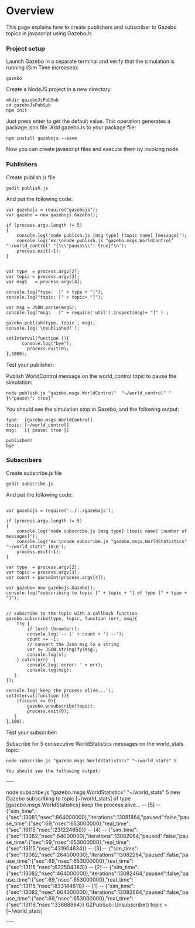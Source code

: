 # Overview

This page explains how to create publishers and subscriber to Gazebo topics in javascript using GazeboJs.


### Project setup

Launch Gazebo in a separate terminal and verify that the simulation is running (Sim Time increases):

    gazebo


Create a NodeJS project in a new directory:

    mkdir gazeboJsPubSub
    cd gazeboJsPubSub
    npm init

Just press enter to get the default value. This operation generates a package.json file. Add gazeboJs to your package file:

    npm install gazebojs --save

Now you can create javascript files and execute them by invoking node.



### Publishers


Create  publish.js file

    gedit publish.js

And put the following code:

~~~
var gazebojs = require("gazebojs");
var gazebo = new gazebojs.Gazebo();

if (process.argv.length != 5)
{
    console.log('node publish.js [msg type] [topic name] [message]');
    console.log('ex:\nnode publish.js "gazebo.msgs.WorldControl"  "~/world_control" "{\\\"pause\\\": true}"\n');
    process.exit(-1);
}


var type  = process.argv[2];
var topic = process.argv[3];
var msgS   = process.argv[4];

console.log("type:  [" + type + "]");
console.log("topic: [" + topic+ "]");

var msg = JSON.parse(msgS);
console.log("msg:   [" + require('util').inspect(msg)+ "]" ) ;

gazebo.publish(type, topic , msg);
console.log('\npublished!');

setInterval(function (){
      console.log("bye");
        process.exit(0);
},3000);

~~~

Test your publisher:


Publish WorldControl message on the world_control topic to pause the simulation:

    node publish.js "gazebo.msgs.WorldControl"  "~/world_control" "{\"pause\": true}"

You should see the simulation stop in Gazebo, and the following output:

~~~
type:  [gazebo.msgs.WorldControl]
topic: [~/world_control]
msg:   [{ pause: true }]

published!
bye
~~~


### Subscribers


Create  subscribe.js file

    gedit subscribe.js

And put the following code:

~~~

var gazebojs = require('../../gazebojs');

if (process.argv.length != 5)
{
    console.log('node subscribe.js [msg type] [topic name] [number of messages]');
    console.log('ex:\nnode subscribe.js "gazebo.msgs.WorldStatistics" "~/world_stats" 10\n');
    process.exit(-1);
}

var type  = process.argv[2];
var topic = process.argv[3];
var count = parseInt(process.argv[4]);

var gazebo= new gazebojs.Gazebo();
console.log("subscribing to topic [" + topic + "] of type [" + type + "]");


// subscribe to the topic with a callback function
gazebo.subscribe(type, topic, function (err, msg){
    try {
        if (err) throw(err);
        console.log('-- [' + count + '] --');
        count += -1;
        // convert the Json msg to a string
        var s= JSON.stringify(msg);
        console.log(s);
    } catch(err)  {
        console.log('error: ' + err);
        console.log(msg);
   }
});

console.log('keep the process alive...');
setInterval(function (){
    if(count <= 0){
        gazebo.unsubscribe(topic);
        process.exit(0);
   }
},100);

~~~

Test your subscriber:


Subscribe for 5 consecutive WorldStatistics messages on the world_stats topic:

    node subscribe.js "gazebo.msgs.WorldStatistics" "~/world_stats" 5

    You should see the following output:

    ~~~
node subscribe.js "gazebo.msgs.WorldStatistics" "~/world_stats" 5
new Gazebo
subscribing to topic [~/world_stats] of type [gazebo.msgs.WorldStatistics]
keep the process alive...
-- [5] --
{"sim_time":{"sec":13081,"nsec":864000000},"iterations":13081864,"paused":false,"pause_time":{"sec":69,"nsec":653000000},"real_time":{"sec":13115,"nsec":231224650}}
-- [4] --
{"sim_time":{"sec":13082,"nsec":64000000},"iterations":13082064,"paused":false,"pause_time":{"sec":69,"nsec":653000000},"real_time":{"sec":13115,"nsec":431904634}}
-- [3] --
{"sim_time":{"sec":13082,"nsec":264000000},"iterations":13082264,"paused":false,"pause_time":{"sec":69,"nsec":653000000},"real_time":{"sec":13115,"nsec":632504383}}
-- [2] --
{"sim_time":{"sec":13082,"nsec":464000000},"iterations":13082464,"paused":false,"pause_time":{"sec":69,"nsec":653000000},"real_time":{"sec":13115,"nsec":833144611}}
-- [1] --
{"sim_time":{"sec":13082,"nsec":664000000},"iterations":13082664,"paused":false,"pause_time":{"sec":69,"nsec":653000000},"real_time":{"sec":13116,"nsec":33668964}}
GZPubSub::Unsubscribe() topic = [~/world_stats]

    ~~~


